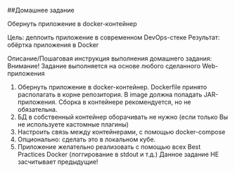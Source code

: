 ##Домашнее задание

Обернуть приложение в docker-контейнер

Цель:
деплоить приложение в современном DevOps-стеке
Результат:
обёртка приложения в Docker

Описание/Пошаговая инструкция выполнения домашнего задания:
Внимание! Задание выполняется на основе любого сделанного Web-приложения

1. Обернуть приложение в docker-контейнер. Dockerfile принято располагать в корне репозитория. В image должна попадать JAR-приложения. Сборка в контейнере рекомендуется, но не обязательна. 
2. БД в собственный контейнер оборачивать не нужно (если только Вы не используете кастомные плагины)
3. Настроить связь между контейнерами, с помощью docker-compose 
4. Опционально: сделать это в локальном кубе. 
5. Приложение желательно реализовать с помощью всех Best Practices Docker (логгирование в stdout и т.д.) Данное задание НЕ засчитывает предыдущие!